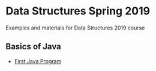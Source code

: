# Data Structures Spring 2019
Examples and materials for Data Structures 2019 course

## Basics of Java ##
* [First Java Program](JavaExamples/FirstJava.java)


